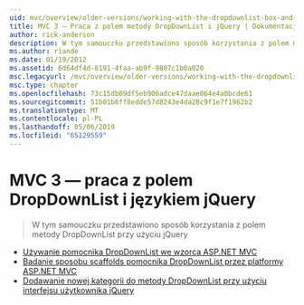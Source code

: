 ```yaml
---
uid: mvc/overview/older-versions/working-with-the-dropdownlist-box-and-jquery/index
title: MVC 3 — Praca z polem metody DropDownList i jQuery | Dokumentacja firmy Microsoft
author: rick-anderson
description: W tym samouczku przedstawiono sposób korzystania z polem metody DropDownList przy użyciu jQuery
ms.author: riande
ms.date: 01/19/2012
ms.assetid: 6d64df4d-8191-4faa-ab9f-9807c1b0a020
msc.legacyurl: /mvc/overview/older-versions/working-with-the-dropdownlist-box-and-jquery
msc.type: chapter
ms.openlocfilehash: 73c15db09df5eb906adce47daae064e4a0bcde61
ms.sourcegitcommit: 51b01b6ff8edde57d8243e4da28c9f1e7f1962b2
ms.translationtype: MT
ms.contentlocale: pl-PL
ms.lasthandoff: 05/06/2019
ms.locfileid: "65129559"
---
```

# <a name="mvc-3---working-with-the-dropdownlist-box-and-jquery"></a>MVC 3 — praca z polem DropDownList i językiem jQuery

> W tym samouczku przedstawiono sposób korzystania z polem metody DropDownList przy użyciu jQuery

- [Używanie pomocnika DropDownList we wzorca ASP.NET MVC](using-the-dropdownlist-helper-with-aspnet-mvc.md)
- [Badanie sposobu scaffolds pomocnika DropDownList przez platformy ASP.NET MVC](examining-how-aspnet-mvc-scaffolds-the-dropdownlist-helper.md)
- [Dodawanie nowej kategorii do metody DropDownList przy użyciu interfejsu użytkownika jQuery](adding-a-new-category-to-the-dropdownlist-using-jquery-ui.md)
